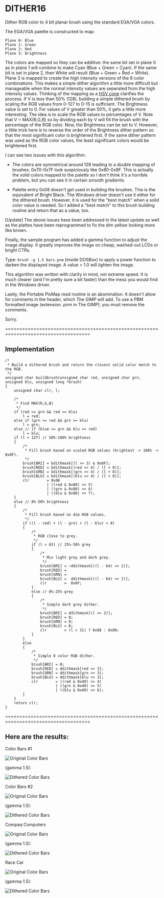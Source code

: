 # DITHER16
Dither RGB color to 4 bit planar brush using the standard EGA/VGA colors.

The EGA/VGA palette is constructed to map:

    Plane 0: Blue
    Plane 1: Green
    Plane 2: Red
    Plane 3: Brightness

The colors are mapped so they can be additive: the same bit set in plane 0 as in plane 1 will combine to make Cyan (Blue + Green = Cyan). If the same bit is set in plane 2, then White will result (Blue + Green + Red = White). Plane 3 is mapped to create the high intensity versions of the 8 color combinations.  This makes a simple dither algorithm a little more difficult but manageable when the normal intensity values are seperated from the high intensity values. Thinking of the mapping as a [HSV cone](https://en.wikipedia.org/wiki/HSL_and_HSV) clarifies the process. If V is less than 50% (128), building a simple dithered brush by scaling the RGB values from 0-127 to 0-15 is sufficient. The Brightness value is set to 0. For values of V greater than 50%, it gets a little more interesting. The idea is to scale the RGB values to percentages of V. Note that V = MAX(R,G,B) so by dividing each by V will fill the brush with the percentage of the RGB color. Now, the Brightness can be set to V. However, a little trick here is to reverse the order of the Brightness dither pattern so that the most significant color is brightened first. If the same dither pattern was used as the RGB color values, the least significant colors would be brightened first.

I can see two issues with this algorithm:

+ The colors are symmetrical around 128 leading to a double mapping of brushes. 0x70-0x7F look suspiciously like 0x80-0x8F. This is actually the solid colors mapped to the palette so I don't think it's a horrible problem, but you can see it in certain smooth gradients.

+ Palette entry 0x08 doesn't get used in building the brushes. This is the equivalent of Bright Black. The Windows driver doesn't use it either for the dithered brush. However, it is used for the "best match" when a solid color value is needed. So I added a "best match" to this brush building routine and return that as a value, too.

[Update]
The above issues have been addressed in the latest update as well as the plattes have been reprogrammed to fix the dim yellow looking more like brown.

Finally, the sample program has added a gamma function to adjust the image display. It greatly improves the image on cheap, washed-out LCDs or bright CTRs.

Type: `brush -g 1.5 bars.pnm` (inside DOSBox) to apply a power function to darken the displayed image. A value > 1.0 will lighten the image.

This algorithm was written with clarity in mind, not extreme speed. It is much clearer (and I'm pretty sure a bit faster) than the mess you would find in the Windows driver.

Lastly, the Portable PixMap read routine is an abomination. It doesn't allow for comments in the header, which The GIMP will add. To use a PBM formatted image (extension .pnm in The GIMP), you must remove the comments.

Sorry.

====================================================================================

## Implementation

```
/*
 * Build a dithered brush and return the closest solid color match to the RGB.
 */
unsigned char buildbrush(unsigned char red, unsigned char grn, unsigned blu, unsigned long *brush)
{
    unsigned char clr, l;

    /*
     * Find MAX(R,G,B)
     */
    if (red >= grn && red >= blu)
        l = red;
    else if (grn >= red && grn >= blu)
        l = grn;
    else // if (blue >= grn && blu >= red)
        l = blu;
    if (l > 127) // 50%-100% brightness
    {
        /*
         * Fill brush based on scaled RGB values (brightest -> 100% -> 0x0F).
         */
        brush[BRI] = bdithmask[(l >> 3) & 0x0F];
        brush[RED] = bdithmask[(red << 4) / (l + 8)];
        brush[GRN] = bdithmask[(grn << 4) / (l + 8)];
        brush[BLU] = bdithmask[(blu << 4) / (l + 8)];
        clr        = 0x08
                   | ((red & 0x80) >> 5)
                   | ((grn & 0x80) >> 6)
                   | ((blu & 0x80) >> 7);
    }
    else // 0%-50% brightness
    {
        /*
         * Fill brush based on dim RGB values.
         */
        if ((l - red) + (l - grn) + (l - blu) < 8)
        {
            /*
             * RGB close to grey.
             */
            if (l > 63) // 25%-50% grey
            {
                /*
                 * Mix light grey and dark grey.
                 */
                brush[BRI] = ~ddithmask[((l - 64) >> 2)];
                brush[RED] =
                brush[GRN] =
                brush[BLU] =  ddithmask[((l - 64) >> 2)];
                clr        =  0x0F;
            }
            else // 0%-25% grey
            {
                /*
                 * Simple dark grey dither.
                 */
                brush[BRI] = ddithmask[(l >> 2)];
                brush[RED] = 0;
                brush[GRN] = 0;
                brush[BLU] = 0;
                clr        = (l > 31) ? 0x08 : 0x00;
            }
        }
        else
        {
            /*
             * Simple 8 color RGB dither.
             */
            brush[BRI] = 0;
            brush[RED] = ddithmask[red >> 3];
            brush[GRN] = ddithmask[grn >> 3];
            brush[BLU] = ddithmask[blu >> 3];
            clr        = ((red & 0x40) >> 4)
                       | ((grn & 0x40) >> 5)
                       | ((blu & 0x40) >> 6);
        }
    }
    return clr;
}
```

====================================================================================

## Here are the results:

Color Bars #1

![Original Color Bars](https://github.com/dschmenk/DITHER16/blob/master/images/bars1.jpg)

(gamma 1.5):

![Dithered Color Bars](https://github.com/dschmenk/DITHER16/blob/master/images/bars1.a.png)


Color Bars #2

![Original Color Bars](https://github.com/dschmenk/DITHER16/blob/master/images/bars2.jpg)

(gamma 1.5):

![Dithered Color Bars](https://github.com/dschmenk/DITHER16/blob/master/images/bars2.a.png)

Compaq Computers

![Original Color Bars](https://github.com/dschmenk/DITHER16/blob/master/images/compaqs.jpg)

(gamma 1.5):

![Dithered Color Bars](https://github.com/dschmenk/DITHER16/blob/master/images/compaqs.a.png)

Race Car

![Original Color Bars](https://github.com/dschmenk/DITHER16/blob/master/images/racecar.jpg)

(gamma 1.5):

![Dithered Color Bars](https://github.com/dschmenk/DITHER16/blob/master/images/racecar.a.png)
